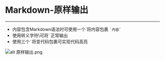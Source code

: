 # Markdown-原样输出
***
* 内容包含Markdown语法时可使用一个\`将内容包裹 `` `内容` ``
* 使用转义字符\可将`` ` ``正常输出
* 使用三个`` ` ``将变代码包裹可实现代码高亮

![alt 原样输出.png](https://github.com/520171/note/blob/master/Markdown/imgs/原样输出.png)
